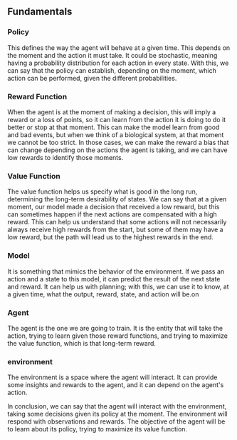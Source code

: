 ## Fundamentals

### Policy
>
This defines the way the agent will behave at a given time. This depends on the moment and the action it must take. It could be stochastic, meaning having a probability distribution for each action in every state. With this, we can say that the policy can establish, depending on the moment, which action can be performed, given the different probabilities.
>
### Reward Function
>
When the agent is at the moment of making a decision, this will imply a reward or a loss of points, so it can learn from the action it is doing to do it better or stop at that moment. This can make the model learn from good and bad events, but when we think of a biological system, at that moment we cannot be too strict. In those cases, we can make the reward a bias that can change depending on the actions the agent is taking, and we can have low rewards to identify those moments.
>
### Value Function
>
The value function helps us specify what is good in the long run, determining the long-term desirability of states. We can say that at a given moment, our model made a decision that received a low reward, but this can sometimes happen if the next actions are compensated with a high reward. This can help us understand that some actions will not necessarily always receive high rewards from the start, but some of them may have a low reward, but the path will lead us to the highest rewards in the end.
>
### Model
>
It is something that mimics the behavior of the environment. If we pass an action and a state to this model, it can predict the result of the next state and reward. It can help us with planning; with this, we can use it to know, at a given time, what the output, reward, state, and action will be.on
>
### Agent
>
The agent is the one we are going to train. It is the entity that will take the action, trying to learn given those reward functions, and trying to maximize the value function, which is that long-term reward.
>
### environment 
>
The environment is a space where the agent will interact. It can provide some insights and rewards to the agent, and it can depend on the agent's action.
>
In conclusion, we can say that the agent will interact with the environment, taking some decisions given its policy at the moment. The environment will respond with observations and rewards. The objective of the agent will be to learn about its policy, trying to maximize its value function.
>